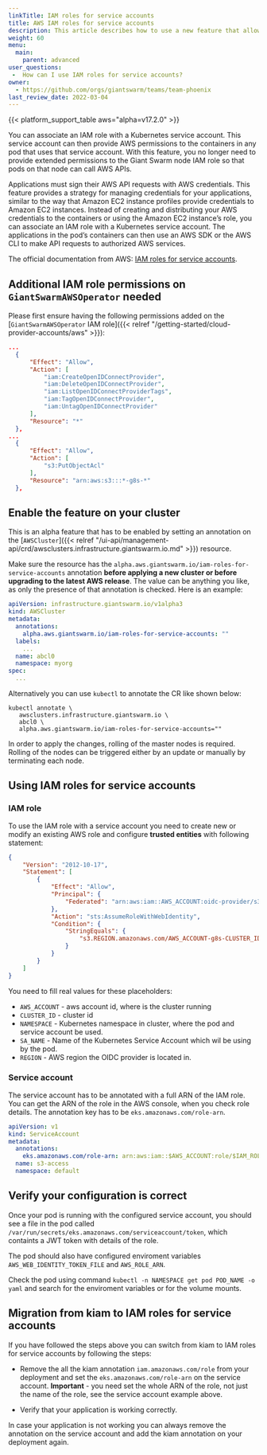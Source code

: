 ```yaml
---
linkTitle: IAM roles for service accounts
title: AWS IAM roles for service accounts
description: This article describes how to use a new feature that allows binding of specific AWS IAM roles to a service account of a pod.
weight: 60
menu:
  main:
    parent: advanced
user_questions:
 -  How can I use IAM roles for service accounts?
owner:
  - https://github.com/orgs/giantswarm/teams/team-phoenix
last_review_date: 2022-03-04
---
```


{{< platform_support_table aws="alpha=v17.2.0" >}}

You can associate an IAM role with a Kubernetes service account. This service account can then provide AWS permissions to the containers in any pod that uses that service account. With this feature, you no longer need to provide extended permissions to the Giant Swarm node IAM role so that pods on that node can call AWS APIs.

Applications must sign their AWS API requests with AWS credentials. This feature provides a strategy for managing credentials for your applications, similar to the way that Amazon EC2 instance profiles provide credentials to Amazon EC2 instances. Instead of creating and distributing your AWS credentials to the containers or using the Amazon EC2 instance’s role, you can associate an IAM role with a Kubernetes service account. The applications in the pod’s containers can then use an AWS SDK or the AWS CLI to make API requests to authorized AWS services.

The official documentation from AWS: [IAM roles for service accounts](https://docs.aws.amazon.com/eks/latest/userguide/iam-roles-for-service-accounts.html).

## Additional IAM role permissions on `GiantSwarmAWSOperator` needed

Please first ensure having the following permissions added on the [`GiantSwarmAWSOperator` IAM role]({{< relref "/getting-started/cloud-provider-accounts/aws" >}}):

```json
...
  {
      "Effect": "Allow",
      "Action": [
          "iam:CreateOpenIDConnectProvider",
          "iam:DeleteOpenIDConnectProvider",
          "iam:ListOpenIDConnectProviderTags",
          "iam:TagOpenIDConnectProvider",
          "iam:UntagOpenIDConnectProvider"
      ],
      "Resource": "*"
  },
...
  {
      "Effect": "Allow",
      "Action": [
          "s3:PutObjectAcl"
      ],
      "Resource": "arn:aws:s3:::*-g8s-*"
  },
```

## Enable the feature on your cluster
This is an alpha feature that has to be enabled by setting an annotation on the  [`AWSCluster`]({{< relref "/ui-api/management-api/crd/awsclusters.infrastructure.giantswarm.io.md" >}}) resource.

Make sure the resource has the `alpha.aws.giantswarm.io/iam-roles-for-service-accounts` annotation **before applying a new cluster or before upgrading to the latest AWS release**. The value can be anything you like, as only the presence of that annotation is checked. Here is an example:

```yaml
apiVersion: infrastructure.giantswarm.io/v1alpha3
kind: AWSCluster
metadata:
  annotations:
    alpha.aws.giantswarm.io/iam-roles-for-service-accounts: ""
  labels:
    ...
  name: abcl0
  namespace: myorg
spec:
  ...
```

Alternatively you can use `kubectl` to annotate the CR like shown below:

```nohighlight
kubectl annotate \
   awsclusters.infrastructure.giantswarm.io \
   abcl0 \
   alpha.aws.giantswarm.io/iam-roles-for-service-accounts=""
```

In order to apply the changes, rolling of the master nodes is required. Rolling of the nodes can be triggered either by an update or manually by terminating each node.

## Using IAM roles for service accounts

### IAM role

To use the IAM role with a service account you need to create new or modify an existing AWS role and configure **trusted entities** with following statement:

```json
{
    "Version": "2012-10-17",
    "Statement": [
        {
            "Effect": "Allow",
            "Principal": {
                "Federated": "arn:aws:iam::AWS_ACCOUNT:oidc-provider/s3.REGION.amazonaws.com/AWS_ACCOUNT-g8s-CLUSTER_ID-oidc-pod-identity"
            },
            "Action": "sts:AssumeRoleWithWebIdentity",
            "Condition": {
                "StringEquals": {
                    "s3.REGION.amazonaws.com/AWS_ACCOUNT-g8s-CLUSTER_ID-oidc-pod-identity:sub": "system:serviceaccount:NAMESPACE:SA_NAME"
                }
            }
        }
    ]
}
```

You need to fill real values for these placeholders:
* `AWS_ACCOUNT` - aws account id, where is the cluster running
* `CLUSTER_ID` - cluster id
* `NAMESPACE` - Kubernetes namespace in cluster, where the pod and service account be used.
* `SA_NAME` - Name of the Kubernetes Service Account which wil be using by the pod.
* `REGION` - AWS region the OIDC provider is located in.

### Service account
The service account has to be annotated with a full ARN of the IAM role. You can get the ARN of the role in the AWS console, when you check role details.
The annotation key has to be `eks.amazonaws.com/role-arn`.

```yaml
apiVersion: v1
kind: ServiceAccount
metadata:
  annotations:
    eks.amazonaws.com/role-arn: arn:aws:iam::$AWS_ACCOUNT:role/$IAM_ROLE_NAME
  name: s3-access
  namespace: default
```

## Verify your configuration is correct
Once your pod is running with the configured service account, you should see a file in the pod called `/var/run/secrets/eks.amazonaws.com/serviceaccount/token`, which containts a JWT token with details of the role.

The pod should also have configured enviroment variables `AWS_WEB_IDENTITY_TOKEN_FILE` and `AWS_ROLE_ARN`.

Check the pod using command `kubectl -n NAMESPACE get pod POD_NAME -o yaml` and search for the enviroment variables or for the volume mounts.


## Migration from kiam to IAM roles for service accounts

If you have followed the steps above you can switch from kiam to IAM roles for service accounts by following the steps:

- Remove the all the kiam annotation `iam.amazonaws.com/role` from your deployment and set the `eks.amazonaws.com/role-arn` on the service account. **Important** - you need set the whole ARN of the role, not just the name of the role, see the service account example above.

- Verify that your application is working correctly.

In case your application is not working you can always remove the annotation on the service account and add the kiam annotation on your deployment again.